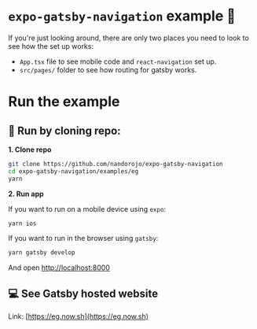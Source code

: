 # `expo-gatsby-navigation` example 🤵

If you're just looking around, there are only two places you need to look to see how the set up works:

-   `App.tsx` file to see mobile code and `react-navigation` set up.
-   `src/pages/` folder to see how routing for gatsby works.

# Run the example

## 👾 Run by cloning repo:

**1. Clone repo**

```sh
git clone https://github.com/nandorojo/expo-gatsby-navigation
cd expo-gatsby-navigation/examples/eg
yarn
```

**2. Run app**

If you want to run on a mobile device using `expo`:

```sh
yarn ios
```

If you want to run in the browser using `gatsby`:

```sh
yarn gatsby develop
```

And open [http://localhost:8000](http://localhost:8000)

## 💻 See Gatsby hosted website

Link: [https://eg.now.sh](https://eg.now.sh)
